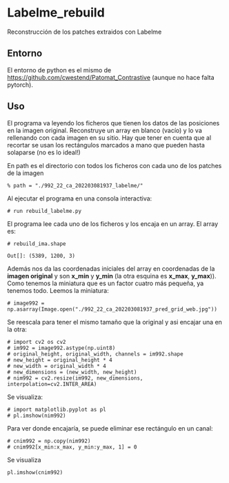 # Labelme_rebuild
Reconstrucción de los patches extraidos con Labelme

## Entorno
El entorno de python es el mismo de https://github.com/cwestend/Patomat_Contrastive (aunque no hace falta pytorch).

## Uso
El programa va leyendo los ficheros que tienen los datos de las posiciones en la imagen original. Reconstruye un array
en blanco (vacío) y lo  va rellenando con cada imagen en su sitio. Hay que tener en cuenta que al recortar se usan los
rectángulos marcados a mano que pueden hasta solaparse (no es lo ideal!)

En path es el directorio con todos los ficheros con cada uno de los patches de la imagen

```
% path = "./992_22_ca_202203081937_labelme/"

```

Al ejecutar el programa en una consola interactiva:

```
# run rebuild_labelme.py
```
El programa lee cada uno de los ficheros y los encaja en un array. El array es:

```
# rebuild_ima.shape

Out[]: (5389, 1200, 3)

```

Además nos da las coordenadas iniciales del array en coordenadas de la **imagen original** y son **x_min** y **y_min**
(la otra esquina es **x_max**, **y_max**)). 
Como tenemos la miniatura que es un factor cuatro más pequeña, ya tenemos todo.
Leemos la miniatura:

```
# image992 = np.asarray(Image.open("./992_22_ca_202203081937_pred_grid_web.jpg"))

```
Se reescala para tener el mismo tamaño que la original y asi encajar una en la otra:

```
# import cv2 os cv2
# im992 = image992.astype(np.uint8)
# original_height, original_width, channels = im992.shape
# new_height = original_height * 4
# new_width = original_width * 4
# new_dimensions = (new_width, new_height)
# nim992 = cv2.resize(im992, new_dimensions, interpolation=cv2.INTER_AREA)

```

Se visualiza:
```
# import matplotlib.pyplot as pl
# pl.imshow(nim992)
```
Para ver donde encajaría, se puede eliminar ese rectángulo en un canal:

```
# cnim992 = np.copy(nim992)
# cnim992[x_min:x_max, y_min:y_max, 1] = 0

```
Se visualiza

```
pl.imshow(cnim992)

```













